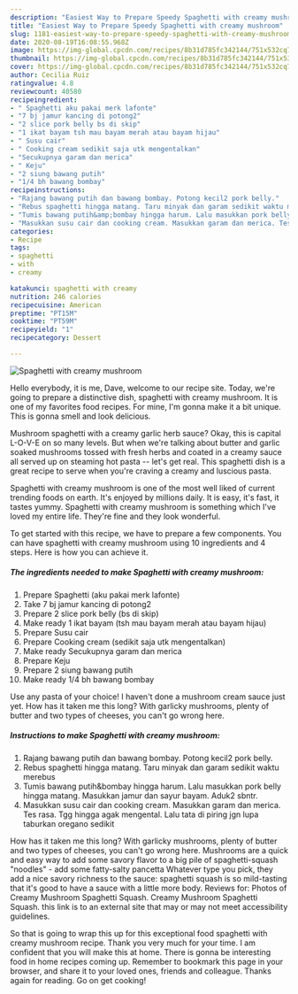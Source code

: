 ```yaml
---
description: "Easiest Way to Prepare Speedy Spaghetti with creamy mushroom"
title: "Easiest Way to Prepare Speedy Spaghetti with creamy mushroom"
slug: 1181-easiest-way-to-prepare-speedy-spaghetti-with-creamy-mushroom
date: 2020-08-19T16:08:55.968Z
image: https://img-global.cpcdn.com/recipes/8b31d785fc342144/751x532cq70/spaghetti-with-creamy-mushroom-foto-resep-utama.jpg
thumbnail: https://img-global.cpcdn.com/recipes/8b31d785fc342144/751x532cq70/spaghetti-with-creamy-mushroom-foto-resep-utama.jpg
cover: https://img-global.cpcdn.com/recipes/8b31d785fc342144/751x532cq70/spaghetti-with-creamy-mushroom-foto-resep-utama.jpg
author: Cecilia Ruiz
ratingvalue: 4.8
reviewcount: 40580
recipeingredient:
- " Spaghetti aku pakai merk lafonte"
- "7 bj jamur kancing di potong2"
- "2 slice pork belly bs di skip"
- "1 ikat bayam tsh mau bayam merah atau bayam hijau"
- " Susu cair"
- " Cooking cream sedikit saja utk mengentalkan"
- "Secukupnya garam dan merica"
- " Keju"
- "2 siung bawang putih"
- "1/4 bh bawang bombay"
recipeinstructions:
- "Rajang bawang putih dan bawang bombay. Potong kecil2 pork belly."
- "Rebus spaghetti hingga matang. Taru minyak dan garam sedikit waktu merebus"
- "Tumis bawang putih&amp;bombay hingga harum. Lalu masukkan pork belly hingga matang. Masukkan jamur dan sayur bayam. Aduk2 sbntr."
- "Masukkan susu cair dan cooking cream. Masukkan garam dan merica. Tes rasa. Tgg hingga agak mengental. Lalu tata di piring jgn lupa taburkan oregano sedikit"
categories:
- Recipe
tags:
- spaghetti
- with
- creamy

katakunci: spaghetti with creamy 
nutrition: 246 calories
recipecuisine: American
preptime: "PT15M"
cooktime: "PT59M"
recipeyield: "1"
recipecategory: Dessert

---
```



![Spaghetti with creamy mushroom](https://img-global.cpcdn.com/recipes/8b31d785fc342144/751x532cq70/spaghetti-with-creamy-mushroom-foto-resep-utama.jpg)

Hello everybody, it is me, Dave, welcome to our recipe site. Today, we're going to prepare a distinctive dish, spaghetti with creamy mushroom. It is one of my favorites food recipes. For mine, I'm gonna make it a bit unique. This is gonna smell and look delicious.

Mushroom spaghetti with a creamy garlic herb sauce? Okay, this is capital L-O-V-E on so many levels. But when we&#39;re talking about butter and garlic soaked mushrooms tossed with fresh herbs and coated in a creamy sauce all served up on steaming hot pasta -- let&#39;s get real. This spaghetti dish is a great recipe to serve when you&#39;re craving a creamy and luscious pasta.

Spaghetti with creamy mushroom is one of the most well liked of current trending foods on earth. It's enjoyed by millions daily. It is easy, it's fast, it tastes yummy. Spaghetti with creamy mushroom is something which I've loved my entire life. They're fine and they look wonderful.


To get started with this recipe, we have to prepare a few components. You can have spaghetti with creamy mushroom using 10 ingredients and 4 steps. Here is how you can achieve it.

<!--inarticleads1-->

##### The ingredients needed to make Spaghetti with creamy mushroom:

1. Prepare  Spaghetti (aku pakai merk lafonte)
1. Take 7 bj jamur kancing di potong2
1. Prepare 2 slice pork belly (bs di skip)
1. Make ready 1 ikat bayam (tsh mau bayam merah atau bayam hijau)
1. Prepare  Susu cair
1. Prepare  Cooking cream (sedikit saja utk mengentalkan)
1. Make ready Secukupnya garam dan merica
1. Prepare  Keju
1. Prepare 2 siung bawang putih
1. Make ready 1/4 bh bawang bombay


Use any pasta of your choice! I haven&#39;t done a mushroom cream sauce just yet. How has it taken me this long? With garlicky mushrooms, plenty of butter and two types of cheeses, you can&#39;t go wrong here. 

<!--inarticleads2-->

##### Instructions to make Spaghetti with creamy mushroom:

1. Rajang bawang putih dan bawang bombay. Potong kecil2 pork belly.
1. Rebus spaghetti hingga matang. Taru minyak dan garam sedikit waktu merebus
1. Tumis bawang putih&amp;bombay hingga harum. Lalu masukkan pork belly hingga matang. Masukkan jamur dan sayur bayam. Aduk2 sbntr.
1. Masukkan susu cair dan cooking cream. Masukkan garam dan merica. Tes rasa. Tgg hingga agak mengental. Lalu tata di piring jgn lupa taburkan oregano sedikit


How has it taken me this long? With garlicky mushrooms, plenty of butter and two types of cheeses, you can&#39;t go wrong here. Mushrooms are a quick and easy way to add some savory flavor to a big pile of spaghetti-squash &#34;noodles&#34; - add some fatty-salty pancetta Whatever type you pick, they add a nice savory richness to the sauce: spaghetti squash is so mild-tasting that it&#39;s good to have a sauce with a little more body. Reviews for: Photos of Creamy Mushroom Spaghetti Squash. Creamy Mushroom Spaghetti Squash. this link is to an external site that may or may not meet accessibility guidelines. 

So that is going to wrap this up for this exceptional food spaghetti with creamy mushroom recipe. Thank you very much for your time. I am confident that you will make this at home. There is gonna be interesting food in home recipes coming up. Remember to bookmark this page in your browser, and share it to your loved ones, friends and colleague. Thanks again for reading. Go on get cooking!
